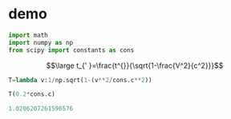 

# demo
```python
import math
import numpy as np
from scipy import constants as cons
```

$$\large t_{' }=\frac{t^{}}{\sqrt{1-\frac{V^2}{c^2}}}$$


```python
T=lambda v:1/np.sqrt(1-(v**2/cons.c**2))
```
```python
T(0.2*cons.c)

1.0206207261596576
```
   


